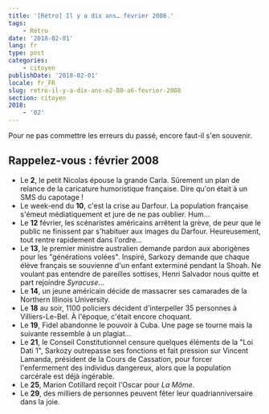 ```yaml
---
title: '[Rétro] Il y a dix ans… février 2008.'
tags:
    - Rétro
date: '2018-02-01'
lang: fr
type: post
categories:
    - citoyen
publishDate: '2018-02-01'
locale: fr_FR
slug: retro-il-y-a-dix-ans-e2-80-a6-fevrier-2008
section: citoyen
2018:
    - '02'
---
```


Pour ne pas commettre les erreurs du passé, encore faut-il s'en souvenir.

<!--more-->

## Rappelez-vous : février 2008

*   Le **2**, le petit Nicolas épouse la grande Carla. Sûrement un plan de relance de la caricature humoristique française. Dire qu'on était à un SMS du capotage&nbsp;!
*   Le week-end du **10**, c'est la crise au Darfour. La population française s'émeut médiatiquement et jure de ne pas oublier. Hum…
*   Le **12** février, les scénaristes américains arrêtent la grève, de peur que le public ne finissent par s'habituer aux images du Darfour. Heureusement, tout rentre rapidement dans l'ordre…
*   Le **13**, le premier ministre australien demande pardon aux aborigènes pour les "générations volées". Inspiré, Sarkozy demande que chaque élève français se souvienne d'un enfant exterminé pendant la Shoah. Ne voulant pas entendre de pareilles sottises, Henri Salvador nous quitte et part rejoindre _Syracuse_…
*   Le **14**, un jeune américain décide de massacrer ses camarades de la Northern Illinois University.
*   Le **18** au soir, 1100 policiers décident d'interpeller 35 personnes à Villiers-Le-Bel. À l'époque, c'était encore choquant.
*   Le **19**, Fidel abandonne le pouvoir à Cuba. Une page se tourne mais la suivante ressemble à un plagiat…
*   Le **21**, le Conseil Constitutionnel censure quelques éléments de la "Loi Dati 1", Sarkozy outrepasse ses fonctions et fait pression sur Vincent Lamanda, président de la Cours de Cassation, pour forcer l'enfermement des individus dangereux, alors que la population carcérale est déjà ingérable.
*   Le **25**, Marion Cotillard reçoit l'Oscar pour _La Môme_.
*   Le **29**, des milliers de personnes peuvent fêter leur quadrianniversaire dans la joie.